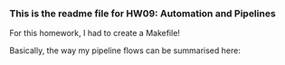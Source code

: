 ### This is the readme file for HW09: Automation and Pipelines

For this homework, I had to create a Makefile! 

Basically, the way my pipeline flows can be summarised here:




